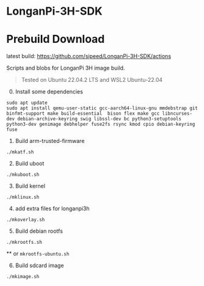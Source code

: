 # LonganPi-3H-SDK

# Prebuild Download

latest build: https://github.com/sipeed/LonganPi-3H-SDK/actions

Scripts and blobs for LonganPi 3H image build.
> Tested on Ubuntu 22.04.2 LTS and WSL2 Ubuntu-22.04

0. Install some dependencies
```shell
sudo apt update
sudo apt install qemu-user-static gcc-aarch64-linux-gnu mmdebstrap git binfmt-support make build-essential  bison flex make gcc libncurses-dev debian-archive-keyring swig libssl-dev bc python3-setuptools python3-dev genimage debhelper fuse2fs rsync kmod cpio debian-keyring fuse
```

1. Build arm-trusted-firmware
```shell
./mkatf.sh
```

2. Build uboot
```shell
./mkuboot.sh
```

3. Build kernel
```shell
./mklinux.sh
```

4. add extra files for longanpi3h

```shell
./mkoverlay.sh
```

5. Build debian rootfs

```shell
./mkrootfs.sh
```
** or `mkrootfs-ubuntu.sh`

6. Build sdcard image

```shell
./mkimage.sh
```

